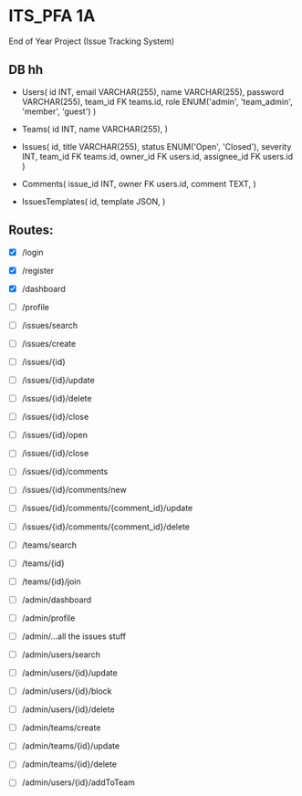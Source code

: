 # ITS_PFA 1A
End of Year Project (Issue Tracking System)

## DB hh
- Users(
  id INT,
  email VARCHAR(255),
  name VARCHAR(255),
  password VARCHAR(255),
  team_id FK teams.id, 
  role ENUM('admin', 'team_admin', 'member', 'guest')
)

- Teams(
  id INT,
  name VARCHAR(255),
)

- Issues(
  id,
  title VARCHAR(255),
  status ENUM('Open', 'Closed'),
  severity INT,
  team_id FK teams.id,
  owner_id FK users.id,
  assignee_id FK users.id
)

- Comments(
  issue_id INT,
  owner FK users.id,
  comment TEXT,
)

- IssuesTemplates(
  id,
  template JSON,
)


## Routes:

- [x] /login
- [x] /register
- [x] /dashboard 
- [ ] /profile

- [ ] /issues/search
- [ ] /issues/create
- [ ] /issues/{id}
- [ ] /issues/{id}/update 
- [ ] /issues/{id}/delete 
- [ ] /issues/{id}/close 
- [ ] /issues/{id}/open 
- [ ] /issues/{id}/close 
- [ ] /issues/{id}/comments
- [ ] /issues/{id}/comments/new 
- [ ] /issues/{id}/comments/{comment_id}/update 
- [ ] /issues/{id}/comments/{comment_id}/delete 

- [ ] /teams/search 
- [ ] /teams/{id}
- [ ] /teams/{id}/join 

- [ ] /admin/dashboard
- [ ] /admin/profile
- [ ] /admin/...all the issues stuff
- [ ] /admin/users/search 
- [ ] /admin/users/{id}/update 
- [ ] /admin/users/{id}/block
- [ ] /admin/users/{id}/delete 

- [ ] /admin/teams/create 
- [ ] /admin/teams/{id}/update 
- [ ] /admin/teams/{id}/delete 
- [ ] /admin/users/{id}/addToTeam

